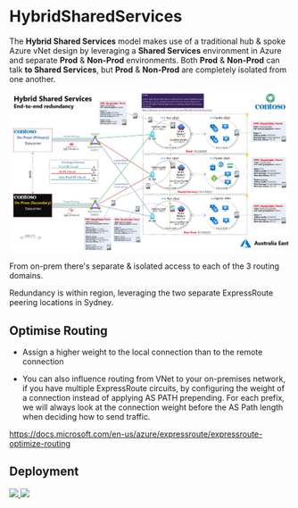 HybridSharedServices
====================

The **Hybrid Shared Services** model makes use of a traditional hub & spoke
Azure vNet design by leveraging a **Shared Services** environment in Azure and
separate **Prod** & **Non-Prod** environments. Both **Prod** & **Non-Prod** can
talk **to Shared Services**, but **Prod** & **Non-Prod** are completely isolated
from one another.

![](media/Screenshot2020-09-28102255.jpg)

From on-prem there's separate & isolated access to each of the 3 routing
domains.

Redundancy is within region, leveraging the two separate ExpressRoute peering
locations in Sydney.

Optimise Routing
----------------

-   Assign a higher weight to the local connection than to the remote connection

-   You can also influence routing from VNet to your on-premises network, if you
    have multiple ExpressRoute circuits, by configuring the weight of a
    connection instead of applying AS PATH prepending. For each prefix, we will
    always look at the connection weight before the AS Path length when deciding
    how to send traffic.

<https://docs.microsoft.com/en-us/azure/expressroute/expressroute-optimize-routing>

Deployment
----------
<a href="https://portal.azure.com/#create/Microsoft.Template/uri/https%3A%2F%2Fraw.githubusercontent.com%2Fmarckean%2FHybridSharedServices%2Fmaster%2FAzureDeploy.json" target="_blank">
    <img src="http://azuredeploy.net/deploybutton.png"/>
</a>
<a href="http://armviz.io/#/?load=https%3A%2F%2Fraw.githubusercontent.com%2Fmarckean%2FHybridSharedServices%2Fmaster%2FAzureDeploy.json" target="_blank">
    <img src="http://armviz.io/visualizebutton.png"/>
</a>